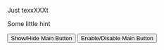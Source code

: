 ﻿<!DOCTYPE html>
<html>
<head>
    <meta charset="UTF-8">
    <meta http-equiv="X-UA-Compatible" content="IE=edge">
    <meta name="viewport" content="width=device-width, initial-scale=1.0">
    <title>Test Telegram WebApps API</title>
    <script src="https://telegram.org/js/telegram-web-app.js"></script> <!--Подключаем скрипт от телеграм-->
</head>

<body>
    <div id="usercard">
        <!--Карта профиля, человека, который к нам обратился-->
    </div>
    <p>Just texxXXXt</p> <!--Просто текст для проверки-->
    <p class="hint">Some little hint</p> <!--Просто текст-подсказка для проверки-->
    <button id="btn" class="button">Show/Hide Main Button</button> <!--Кнопка, чтобы скрыть / показать основную кнопку-->
    <button id="btnED" class="button">Enable/Disable Main Button</button> <!--Кнопка, чтобы сделать кнопку активной/неактивной-->
</body>

<script>
   let tg = window.Telegram.WebApp; //получаем объект webapp телеграма

   tg.expand(); //расширяем на все окно

   //tg.MainButton.text = "Changed Text"; //изменяем текст кнопки
   //tg.MainButton.setText("Changed Text1"); //изменяем текст кнопки иначе
   //tg.MainButton.textColor = "#F55353"; //изменяем цвет текста кнопки
   //tg.MainButton.color = "#143F6B"; //изменяем цвет бэкграунда кнопки
   //tg.MainButton.setParams({"color": "#143F6B"}); //так изменяются все параметры
    tg.sendData('[{"Country": "Name","Tariffs": [{"Name": "Random","Quantity": 2,"Price": 40},{"Name": "Fixed","Quantity": 2,"Price": 40}]},{"Country": "Name","Tariffs": [{"Name": "Random","Quantity": 2,"Price": 40},{"Name": "Fixed","Quantity": 2,"Price": 40}]}]');
   //let btn = document.getElementById("btn"); //получаем кнопку скрыть/показать

   ///btn.addEventListener('click', function(){ //вешаем событие на нажатие html-кнопки
      //if (tg.MainButton.isVisible){ //если кнопка показана
    //     tg.MainButton.hide() //скрываем кнопку
   //   }
   //   else{ //иначе
   //      tg.MainButton.show() //показываем
   //   }
 //  });

  // let btnED = document.getElementById("btnED"); //получаем кнопку активировать/деактивировать
  //btnED.addEventListener('click', function(){ //вешаем событие на нажатие html-кнопки
   //  if (tg.MainButton.isActive){ //если кнопка показана
 //        tg.MainButton.setParams({"color": "#E0FFFF"}); //меняем цвет
  //       tg.MainButton.disable() //скрываем кнопку
  //    }
  //    else{ //иначе
  //       tg.MainButton.setParams({"color": "#143F6B"}); //меняем цвет
   //      tg.MainButton.enable() //показываем
 //     }
//   });

  // Telegram.WebApp.onEvent('mainButtonClicked', function(){
//      tg.sendData('[{"Country": "Name","Tariffs": [{"Name": "Random","Quantity": 2,"Price": 40},{"Name": "Fixed","Quantity": 2,"Price": 40}]},{"Country": "Name","Tariffs": [{"Name": //"Random","Quantity": 2,"Price": 40},{"Name": "Fixed","Quantity": 2,"Price": 40}]}]');
      //при клике на основную кнопку отправляем данные в строковом виде
  // });


  // let usercard = document.getElementById("usercard"); //получаем блок usercard
  // let datag;
//tg.initData = (data) => {
 // const parsedData = JSON.parse(data.data);
//  datag = data.data // { field1: "content3", field2: 10 }
  // Используйте полученные данные в вашем веб-приложении
//};
//   let profName = document.createElement('p'); //создаем параграф
   //выдем имя, "фамилию", через тире username и код языка

//   let userid = document.createElement('p'); //создаем еще параграф
//   userid.innerText = `${datag}`; //показываем user_id
//   usercard.appendChild(userid); //добавляем


   //работает только в attachment menu
   // let pic = document.createElement('img'); //создаем img
   // pic.src = tg.initDataUnsafe.user.photo_url; //задаём src
   // usercard.appendChild(pic); //добавляем элемент в карточку
</script>
</html>

